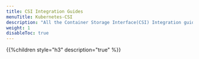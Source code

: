 ```yaml
---
title: CSI Integration Guides
menuTitle: Kubernetes-CSI
description: "All the Container Storage Interface(CSI) Integration guides for different Soda CSI solutions"
weight: 1
disableToc: true
---
```


{{%children style="h3" description="true" %}}  

